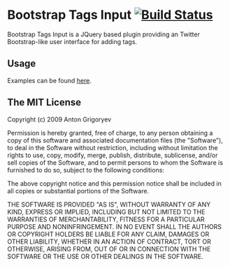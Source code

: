 # Bootstrap Tags Input [![Build Status](https://travis-ci.org/TimSchlechter/bootstrap-tagsinput.png?branch=master)](https://travis-ci.org/TimSchlechter/bootstrap-tagsinput)
Bootstrap Tags Input is a JQuery based plugin providing an Twitter Bootstrap-like user interface for adding tags.

## Usage
Examples can be found [here](http://timschlechter.github.com/bootstrap-tagsinput/).

## The MIT License
Copyright (c) 2009 Anton Grigoryev

Permission is hereby granted, free of charge, to any person obtaining a copy
of this software and associated documentation files (the "Software"), to deal
in the Software without restriction, including without limitation the rights
to use, copy, modify, merge, publish, distribute, sublicense, and/or sell
copies of the Software, and to permit persons to whom the Software is
furnished to do so, subject to the following conditions:

The above copyright notice and this permission notice shall be included in
all copies or substantial portions of the Software.

THE SOFTWARE IS PROVIDED "AS IS", WITHOUT WARRANTY OF ANY KIND, EXPRESS OR
IMPLIED, INCLUDING BUT NOT LIMITED TO THE WARRANTIES OF MERCHANTABILITY,
FITNESS FOR A PARTICULAR PURPOSE AND NONINFRINGEMENT. IN NO EVENT SHALL THE
AUTHORS OR COPYRIGHT HOLDERS BE LIABLE FOR ANY CLAIM, DAMAGES OR OTHER
LIABILITY, WHETHER IN AN ACTION OF CONTRACT, TORT OR OTHERWISE, ARISING FROM,
OUT OF OR IN CONNECTION WITH THE SOFTWARE OR THE USE OR OTHER DEALINGS IN
THE SOFTWARE.